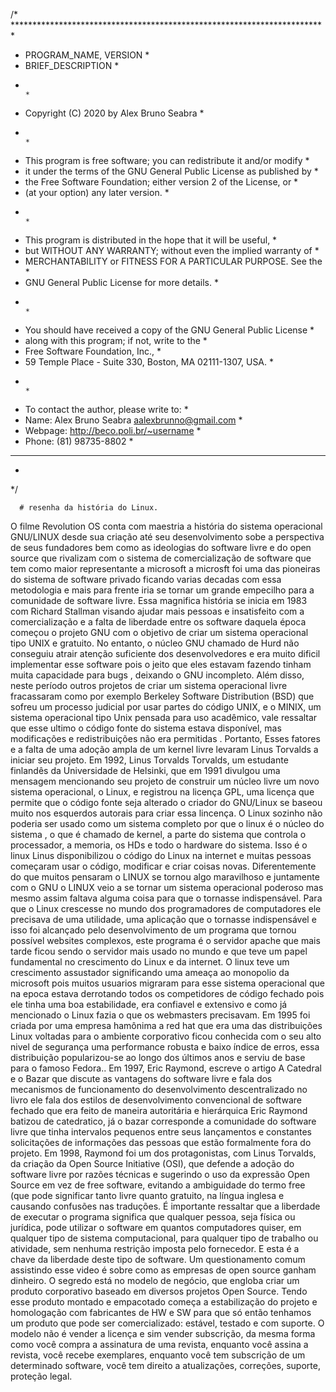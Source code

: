/* *********************************************************************** *
*    PROGRAM_NAME, VERSION                                                 *
*    BRIEF_DESCRIPTION                                                     *
*                                                                          *
*  Copyright (C) 2020 by Alex Bruno Seabra                                 *
*                                                                          *
*    This program is free software; you can redistribute it and/or modify  *
*    it under the terms of the GNU General Public License as published by  *
*    the Free Software Foundation; either version 2 of the License, or     *
*    (at your option) any later version.                                   *
*                                                                          *
*    This program is distributed in the hope that it will be useful,       *
*    but WITHOUT ANY WARRANTY; without even the implied warranty of        *
*    MERCHANTABILITY or FITNESS FOR A PARTICULAR PURPOSE.  See the         *
*    GNU General Public License for more details.                          *
*                                                                          *
*    You should have received a copy of the GNU General Public License     *
*    along with this program; if not, write to the                         *
*    Free Software Foundation, Inc.,                                       *
*    59 Temple Place - Suite 330, Boston, MA  02111-1307, USA.             *
*                                                                          *
*  To contact the author, please write to:                                 *
*  Name: Alex Bruno Seabra <aalexbrunno@gmail.com>                         *
*  Webpage: http://beco.poli.br/~username                                  *
*  Phone: (81) 98735-8802                                                  *
* ************************************************************************ *
* 
*/


      # resenha da história do Linux.

O filme Revolution OS conta com maestria a história do sistema operacional GNU/LINUX desde sua criação até 
seu desenvolvimento sobe a perspectiva de seus fundadores bem como as ideologias do software livre e do open 
source que rivalizam com o sistema de comercialização de software que tem como maior representante a microsoft 
a microsft foi uma das pioneiras do sistema de software privado ficando varias decadas com essa metodologia e mais 
para frente iria se tornar um grande empecilho para a comunidade de software livre. Essa magnifica história se 
inicia em 1983 com Richard Stallman visando ajudar mais pessoas e insatisfeito com a comercialização e a falta de 
liberdade entre os software daquela época começou o projeto GNU com o objetivo de criar um sistema operacional tipo 
UNIX e gratuito. No entanto, o núcleo GNU chamado de Hurd não conseguiu atrair atenção suficiente dos desenvolvedores
e era muito dificil implementar esse software pois o jeito que eles estavam fazendo tinham muita capacidade para bugs , 
deixando o GNU incompleto. Além disso, neste período outros projetos de criar um sistema operacional livre fracassaram 
como por exemplo Berkeley Software Distribution (BSD) que sofreu um processo judicial por usar partes do código UNIX, e o 
MINIX, um sistema operacional tipo Unix pensada para uso acadêmico, vale ressaltar que esse ultimo o código fonte do 
sistema estava disponível, mas modificações e redistribuições não era permitidas . Portanto, Esses fatores e a 
falta de uma adoção ampla de um kernel livre levaram Linus Torvalds a iniciar seu projeto.
   Em 1992, Linus Torvalds Torvalds, um estudante finlandês da Universidade de Helsinki, que em 1991 divulgou uma mensagem 
mencionando seu projeto de construir um núcleo livre um novo sistema operacional, o Linux, e registrou na licença GPL, uma 
licença que permite que o código fonte seja alterado o criador do GNU/Linux se baseou muito nos esquerdos autorais para criar 
essa lincença. O Linux sozinho não poderia ser usado como um sistema completo por que o linux é o núcleo do sistema , o que é chamado 
de kernel, a parte do sistema que controla o processador, a memoria, os HDs e todo o hardware do sistema. Isso é o linux Linus 
disponibilizou o código do Linux na internet e muitas pessoas começaram usar o código, modificar e criar coisas novas. Diferentemente 
do que muitos pensaram o LINUX se tornou algo maravilhoso e juntamente com o GNU o LINUX veio a se tornar um sistema operacional 
poderoso mas mesmo assim faltava alguma coisa para que o tornasse indispensável. Para que o Linux crescesse no mundo dos programadores
de computadores ele precisava de uma utilidade, uma aplicação que o tornasse indispensável e isso foi alcançado pelo desenvolvimento de 
um programa que tornou possível websites complexos, este programa é o servidor apache que mais tarde ficou sendo o servidor mais usado no mundo 
e que teve um papel fundamental no crescimento do Linux e da internet. O linux teve  um crescimento assustador significando uma 
ameaça ao monopolio da microsoft pois muitos usuarios migraram para esse sistema operacional que na epoca estava derrotando todos os 
competidores de código fechado pois ele tinha uma boa estabilidade, era confiavel e extensivo e como já mencionado o Linux fazia o que os 
webmasters precisavam. Em 1995 foi criada por uma empresa hamônima a red hat que era uma das distribuições Linux voltadas para o ambiente 
corporativo ficou conhecida com o seu alto nivel de segurança uma performance robusta e baixo índice de erros, essa distribuição 
popularizou-se ao longo dos últimos anos e serviu de base para o famoso Fedora.. Em 1997, Eric Raymond, escreve o artigo A Catedral e o Bazar 
que discute as vantagens do software livre e fala dos mecanismos de funcionamento do desenvolvimento descentralizado no livro ele fala dos 
estilos de desenvolvimento convencional de software fechado que era feito de maneira autoritária e hierárquica Eric Raymond batizou de catedratico,
já o bazar corresponde a comunidade do software livre que tinha intervalos pequenos entre seus lançamentos e constantes solicitações de informações 
das pessoas que estão formalmente fora do projeto. Em 1998, Raymond foi um dos protagonistas, com Linus Torvalds, da criação da Open 
Source Initiative (OSI), que defende a adoção do software livre por razões técnicas e sugerindo o uso da expressão Open Source em vez de 
free software, evitando a ambiguidade do termo free (que pode significar tanto livre quanto gratuito, na língua inglesa e causando
confusões nas traduções. É importante ressaltar que a liberdade de executar o programa significa que qualquer pessoa, seja física ou 
jurídica, pode utilizar o software em quantos computadores quiser, em qualquer tipo de sistema computacional, para qualquer tipo de trabalho 
ou atividade, sem nenhuma restrição imposta pelo fornecedor. E esta é a chave da liberdade deste tipo de software. Um questionamento comum 
assistindo esse video é sobre como as empresas de open source ganham dinheiro. O segredo está no modelo de negócio, que engloba criar um 
produto corporativo baseado em diversos projetos Open Source. Tendo esse produto montado e empacotado começa a estabilização do projeto e 
homologação com fabricantes de HW e SW para que só então tenhamos um produto que pode ser comercializado: estável, testado e com suporte.
O modelo não é vender a licença e sim vender subscrição, da mesma forma como você compra a assinatura de uma revista, enquanto você 
assina a revista, você recebe exemplares, enquanto você tem subscrição de um determinado software, você tem direito a atualizações, 
correções, suporte, proteção legal. 









